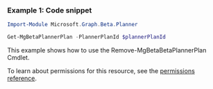 ### Example 1: Code snippet

```powershellImport-Module Microsoft.Graph.Beta.Planner

Get-MgBetaPlannerPlan -PlannerPlanId $plannerPlanId
```
This example shows how to use the Remove-MgBetaBetaPlannerPlan Cmdlet.
To learn about permissions for this resource, see the [permissions reference](/graph/permissions-reference).

